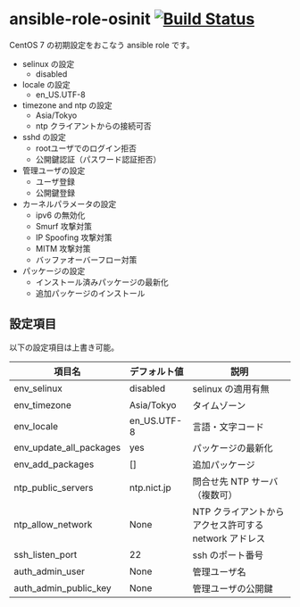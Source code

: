 # ansible-role-osinit [![Build Status](https://travis-ci.com/izumimatsuo/ansible-role-osinit.svg?branch=master)](https://travis-ci.com/izumimatsuo/ansible-role-osinit)

CentOS 7 の初期設定をおこなう ansible role です。

* selinux の設定
  * disabled
* locale の設定
  * en_US.UTF-8
* timezone and ntp の設定
  * Asia/Tokyo
  * ntp クライアントからの接続可否
* sshd の設定
  * rootユーザでのログイン拒否
  * 公開鍵認証（パスワード認証拒否）
* 管理ユーザの設定
  * ユーザ登録
  * 公開鍵登録
* カーネルパラメータの設定
  * ipv6 の無効化
  * Smurf 攻撃対策
  * IP Spoofing 攻撃対策
  * MITM 攻撃対策
  * バッファオーバーフロー対策
* パッケージの設定
  * インストール済みパッケージの最新化
  * 追加パッケージのインストール

## 設定項目

以下の設定項目は上書き可能。

| 項目名                  | デフォルト値 | 説明                                                  |
| ----------------------- | ------------ | ----------------------------------------------------- |
| env_selinux             | disabled     | selinux の適用有無                                    |
| env_timezone            | Asia/Tokyo   | タイムゾーン                                          |
| env_locale              | en_US.UTF-8  | 言語・文字コード                                      |
| env_update_all_packages | yes          | パッケージの最新化                                    |
| env_add_packages        | []           | 追加パッケージ                                        |
| ntp_public_servers      | ntp.nict.jp  | 問合せ先 NTP サーバ（複数可）                         |
| ntp_allow_network       | None         | NTP クライアントからアクセス許可する network アドレス |
| ssh_listen_port         | 22           | ssh のポート番号                                      |
| auth_admin_user         | None         | 管理ユーザ名                                          |
| auth_admin_public_key   | None         | 管理ユーザの公開鍵                                    |
